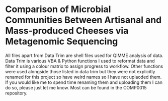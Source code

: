 # Comparison of Microbial Communities Between Artisanal and Mass-produced Cheeses via Metagenomic Sequencing  


All files apart from Data Trim are shell files used for QIMME analysis of data. 
Data Trim is various VBA & Python functions I used to reformat data and filter it using a colour matrix to assign progress to workflow. Other functions were used alongside those listed in data trim but they were not explicitly renamed for this project so have weird names so  I have not uplaoded them. If you would like me to spend time renaming them and uploading them I can do so, please just let me know. Most can be found in the COMP0015 repository.  

